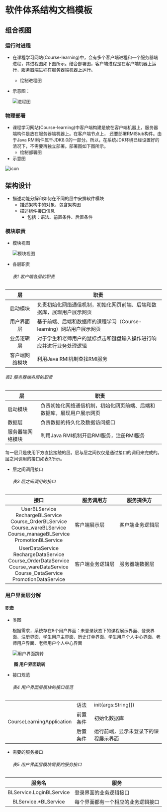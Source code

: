 # 软件体系结构文档模板

## 组合视图


### 运行时进程

- 在课程学习网站(Course-learning)中，会有多个客户端进程和一个服务器端进程，其进程图如下图所示。结合部署图，客户端进程是在客户端机器上运行，服务器端进程在服务器端机器上运行。

  - 绘制进程图

- 示意图：

  ![进程图](https://document3-architecture.oss-cn-beijing.aliyuncs.com/HomeworkImgs/进程图.png)


### 物理部署

- 课程学习网站(Course-learning)中客户端构建是放在客户端机器上，服务器端构件是放在服务器端机器上。在客户端节点上， 还要部署RMIStub构件。由于Java RMI构件属千JDK8.0的一部分。所以，在系统JDK环境已经设置好的清况下，不需要再独立部署。部署图如下图所示。
  - 绘制部署图
- 示意图

![icon](http://assets.processon.com/chart_image/5ae5be27e4b039625af793c0.png?_=1554259679134)

## 架构设计

- 描述功能分解和如何在不同的层中安排软件模块
  - 描述架构中的对象，包含架构图
  - 描述组件接口信息
    - 包括：语法、前置条件、后置条件

### 模块职责

- 模块视图

  ![模块视图](https://document3-architecture.oss-cn-beijing.aliyuncs.com/HomeworkImgs/模块视图.png)

- 各层职责

  ###### 表1 客户端各层的职责

|       层       | 职责                                                         |
| :------------: | ------------------------------------------------------------ |
|    启动模块    | 负责初始化网络通信机制，初始化网页前端、后端和数据库，展现用户展示网页 |
|   用户界面层   | 基于前端、后端和数据库的课程学习（Course-learning）网站用户展示网页 |
|   业务逻辑层   | 对于学生和老师用户的鼠标点击和键盘输入操作进行响应并进行业务处理逻辑 |
| 客户端网络模块 | 利用Java RMI机制查找RMI服务                                  |

######       表2 服务器端各层的职责

| 层               | 职责                                                         |
| ---------------- | ------------------------------------------------------------ |
| 启动模块         | 负责初始化网络通信机制，初始化网页前端、后端和数据库，展现用户展示网页 |
| 数据层           | 负责数据的持久化及数据访问接口                               |
| 服务器端网络模块 | 利用Java RMI机制开启RMI服务，注册RMI服务                     |

​		每一层只是使用下方直接接触的层。层与层之间仅仅是通过接口的调用来完成的。层之间调用的接口如表3所示。

- 层之间调用接口

  ###### 表3 层之间调用的接口

|                             接口                             | 服务调用方       | 服务提供方       |
| :----------------------------------------------------------: | ---------------- | ---------------- |
| UserBLService<br />RechargeBLService<br />Course_OrderBLService<br />Course_wareBLService<br />Course_manageBLService<br />PromotionBLService | 客户端展示层     | 客户端业务逻辑层 |
| UserDataService<br />RechargeDataService<br />Course_OrderDataService<br />Course_wareDataService<br />Course_DataService<br />PromotionDataService | 客户端业务逻辑层 | 服务器端数据层   |



### 用户界面层分解

#### 职责

- 类图

  ​	根据需求，系统存在8个用户界面：未登录状态下的课程展示界面、登录界面、注册界面、学生用户主界面、历史订单界面、学生用户个人中心界面、老师用户界面、老师用户个人中心界面

  ![用户界面跳转](https://document3-architecture.oss-cn-beijing.aliyuncs.com/HomeworkImgs/用户界面跳转.png)

  ​                                                                                           **图 用户界面跳转**

- 接口规范

  ###### 表4 用户界面层模块的接口规范

<table>
	<tr >
	    <td rowspan="3">CourseLearningApplication</td>
	    <td>语法</td>
	    <td>init(args:String[])</td>
	</tr>
	<tr>
	    <td>前置条件</td>
	    <td>初始化数据库</td>
	</tr>
	<tr>
	    <td>后置条件</td>
	    <td>运行前端，显示未登录下的课程展示界面</td>
	</tr>
</table>

  

- 需要的服务接口

  ###### 表5 用户界面层模块需要的服务接口

|          服务名          | 服务                               |
| :----------------------: | ---------------------------------- |
| BLService.LoginBLService | 登录界面的业务逻辑接口             |
|   BLService.*BLService   | 每个界面都有一个相应的业务逻辑接口 |

